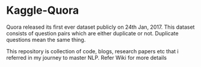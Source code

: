 # Kaggle-Quora

Quora released its first ever dataset publicly on 24th Jan, 2017. This dataset consists of question pairs which are either duplicate or not. Duplicate questions mean the same thing.

This repository is collection of code, blogs, research papers etc that i referred in my journey to master NLP.
Refer Wiki for more details
